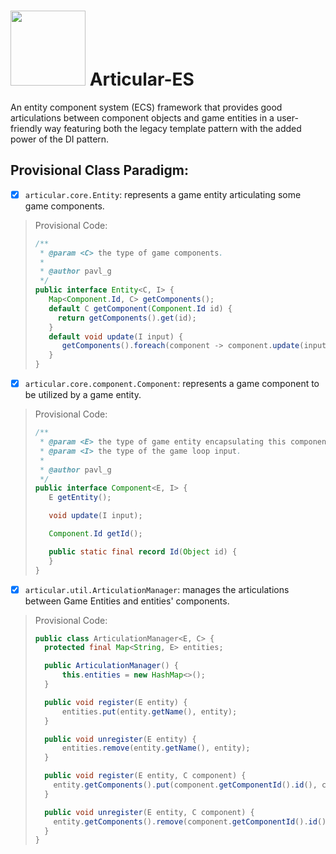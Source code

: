# <img src="https://github.com/Software-Hardware-Codesign/Articular-ES/assets/60224159/6d7d9ff3-60f9-476e-85aa-686ca4330b7f" width=120 height=120/> Articular-ES
An entity component system (ECS) framework that provides good articulations between component objects and game entities in a user-friendly way featuring both the legacy template pattern with the added power of the DI pattern.

## Provisional Class Paradigm:
- [x] `articular.core.Entity`: represents a game entity articulating some game components.
> Provisional Code:
> ```java
> /**
>  * @param <C> the type of game components.
>  * 
>  * @author pavl_g
>  */ 
> public interface Entity<C, I> {
>    Map<Component.Id, C> getComponents();
>    default C getComponent(Component.Id id) {
>      return getComponents().get(id);
>    }
>    default void update(I input) {
>       getComponents().foreach(component -> component.update(input));
>    }
> }
> ```
- [x] `articular.core.component.Component`: represents a game component to be utilized by a game entity.
> Provisional Code:
> ```java
> /**
>  * @param <E> the type of game entity encapsulating this component.
>  * @param <I> the type of the game loop input.
>  *
>  * @author pavl_g
>  */ 
> public interface Component<E, I> {
>    E getEntity();
>
>    void update(I input);
> 
>    Component.Id getId();
>
>    public static final record Id(Object id) {
>    }
> }
> ```
- [x] `articular.util.ArticulationManager`: manages the articulations between Game Entities and entities' components.
> Provisional Code:
> ```java
> public class ArticulationManager<E, C> {
>   protected final Map<String, E> entities;
>
>   public ArticulationManager() {
>       this.entities = new HashMap<>();
>   }
>
>   public void register(E entity) {
>       entities.put(entity.getName(), entity);
>   }
>
>   public void unregister(E entity) {
>       entities.remove(entity.getName(), entity);
>   }
>
>   public void register(E entity, C component) {
>     entity.getComponents().put(component.getComponentId().id(), component);
>   }
>
>   public void unregister(E entity, C component) {
>     entity.getComponents().remove(component.getComponentId().id());
>   }
> }

